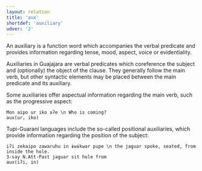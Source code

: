 ```yaml
---
layout: relation
title: 'aux'
shortdef: 'auxiliary'
udver: '2'
---
```


An auxiliary is a function word which accompanies the verbal predicate and provides information regarding tense, mood, aspect, voice or evidentiality.
 
Auxiliaries in Guajajara are verbal predicates which coreference the subject and (optionally) the object of the clause. They generally follow the main verb, but other syntactic elements may be placed between the main predicate and its auxiliary.

Some auxiliaries offer aspectual information regarding the main verb, such as the progressive aspect:

~~~ sdparse
Mon aipo ur iko aʔe \n Who is coming?
aux(ur, iko)
~~~

Tupi-Guaraní languages include the so-called positional auxiliaries, which provide information regarding the position of the subject:

~~~ sdparse
iʔi zekaipo zawaruhu in ɨwɨkwar pupe \n the jaguar spoke, seated, from inside the hole.
3-say N.Att-Past jaguar sit hole from
aux(iʔi, in)
~~~


<!-- Interlanguage links updated Ne 5. května 2024, 18:20:44 CEST -->
